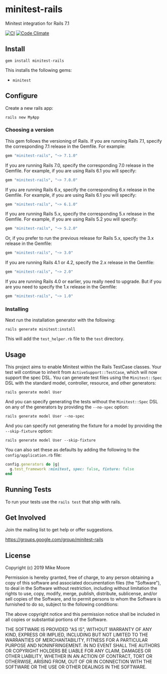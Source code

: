 # minitest-rails

Minitest integration for Rails 7.1

[![CI](https://github.com/blowmage/minitest-rails/actions/workflows/ci.yml/badge.svg)](https://github.com/blowmage/minitest-rails/actions/workflows/ci.yml)
[![Code Climate](https://codeclimate.com/github/blowmage/minitest-rails.png)](https://codeclimate.com/github/blowmage/minitest-rails)

## Install

`gem install minitest-rails`

This installs the following gems:

* `minitest`

## Configure

Create a new rails app:

`rails new MyApp`

### Choosing a version

This gem follows the versioning of Rails.
If you are running Rails 7.1, specify the corresponding 7.1 release in the Gemfile.
For example:

```ruby
gem "minitest-rails", "~> 7.1.0"
```

If you are running Rails 7.0, specify the corresponding 7.0 release in the Gemfile.
For example, if you are using Rails 6.1 you will specify:

```ruby
gem "minitest-rails", "~> 7.0.0"
```

If you are running Rails 6.x, specify the corresponding 6.x release in the Gemfile.
For example, if you are using Rails 6.1 you will specify:

```ruby
gem "minitest-rails", "~> 6.1.0"
```

If you are running Rails 5.x, specify the corresponding 5.x release in the Gemfile.
For example, if you are using Rails 5.2 you will specify:

```ruby
gem "minitest-rails", "~> 5.2.0"
```

Or, if you prefer to run the previous release for Rails 5.x, specify the 3.x release in the Gemfile:

```ruby
gem "minitest-rails", "~> 3.0"
```

If you are running Rails 4.1 or 4.2, specify the 2.x release in the Gemfile:

```ruby
gem "minitest-rails", "~> 2.0"
```

If you are running Rails 4.0 or earlier, you really need to upgrade.
But if you are you need to specify the 1.x release in the Gemfile:

```ruby
gem "minitest-rails", "~> 1.0"
```

### Installing

Next run the installation generator with the following:

`rails generate minitest:install`

This will add the `test_helper.rb` file to the `test` directory.

## Usage

This project aims to enable Minitest within the Rails TestCase classes.
Your test will continue to inherit from `ActiveSupport::TestCase`, which will now support the spec DSL.
You can generate test files using the `Minitest::Spec` DSL with the standard model, controller, resource, and other generators:

`rails generate model User`

And you can specify generating the tests without the `Minitest::Spec` DSL on any of the generators by providing the `--no-spec` option:

`rails generate model User --no-spec`

And you can specify not generating the fixture for a model by providing the `--skip-fixture` option:

`rails generate model User --skip-fixture`

You can also set these as defaults by adding the following to the `config/application.rb` file:

```ruby
config.generators do |g|
  g.test_framework :minitest, spec: false, fixture: false
end
```

## Running Tests

To run your tests use the `rails test` that ship with rails.

## Get Involved

Join the mailing list to get help or offer suggestions.

https://groups.google.com/group/minitest-rails

## License

Copyright (c) 2019 Mike Moore

Permission is hereby granted, free of charge, to any person obtaining
a copy of this software and associated documentation files (the
"Software"), to deal in the Software without restriction, including
without limitation the rights to use, copy, modify, merge, publish,
distribute, sublicense, and/or sell copies of the Software, and to
permit persons to whom the Software is furnished to do so, subject to
the following conditions:

The above copyright notice and this permission notice shall be
included in all copies or substantial portions of the Software.

THE SOFTWARE IS PROVIDED "AS IS", WITHOUT WARRANTY OF ANY KIND,
EXPRESS OR IMPLIED, INCLUDING BUT NOT LIMITED TO THE WARRANTIES OF
MERCHANTABILITY, FITNESS FOR A PARTICULAR PURPOSE AND
NONINFRINGEMENT. IN NO EVENT SHALL THE AUTHORS OR COPYRIGHT HOLDERS BE
LIABLE FOR ANY CLAIM, DAMAGES OR OTHER LIABILITY, WHETHER IN AN ACTION
OF CONTRACT, TORT OR OTHERWISE, ARISING FROM, OUT OF OR IN CONNECTION
WITH THE SOFTWARE OR THE USE OR OTHER DEALINGS IN THE SOFTWARE.
